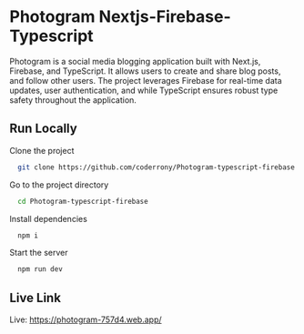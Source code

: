 
# Photogram Nextjs-Firebase-Typescript

Photogram is a social media blogging application built with Next.js, Firebase, and TypeScript. It allows users to create and share blog posts, and follow other users. The project leverages Firebase for real-time data updates, user authentication, and while TypeScript ensures robust type safety throughout the application.


## Run Locally

Clone the project

```bash
  git clone https://github.com/coderrony/Photogram-typescript-firebase.git
```

Go to the project directory

```bash
  cd Photogram-typescript-firebase
```

Install dependencies

```bash
  npm i
```

Start the server

```bash
  npm run dev
```


## Live Link

Live: https://photogram-757d4.web.app/

